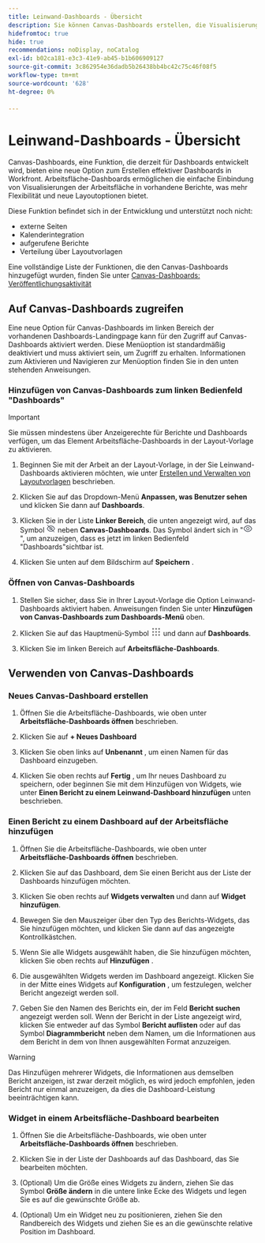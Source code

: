 ```yaml
---
title: Leinwand-Dashboards - Übersicht
description: Sie können Canvas-Dashboards erstellen, die Visualisierungen der Berichtsarbeitsfläche mit traditionellen Berichten und neuen Layoutoptionen integrieren.
hidefromtoc: true
hide: true
recommendations: noDisplay, noCatalog
exl-id: b02ca181-e3c3-41e9-ab45-b1b606909127
source-git-commit: 3c862954e36dadb5b26438bb4bc42c75c46f08f5
workflow-type: tm+mt
source-wordcount: '628'
ht-degree: 0%

---
```


# Leinwand-Dashboards - Übersicht

<!-- Audited: 12/2023 -->

Canvas-Dashboards, eine Funktion, die derzeit für Dashboards entwickelt wird, bieten eine neue Option zum Erstellen effektiver Dashboards in Workfront. Arbeitsfläche-Dashboards ermöglichen die einfache Einbindung von Visualisierungen der Arbeitsfläche in vorhandene Berichte, was mehr Flexibilität und neue Layoutoptionen bietet.

Diese Funktion befindet sich in der Entwicklung und unterstützt noch nicht:
* externe Seiten
* Kalenderintegration
* aufgerufene Berichte
* Verteilung über Layoutvorlagen

Eine vollständige Liste der Funktionen, die den Canvas-Dashboards hinzugefügt wurden, finden Sie unter [Canvas-Dashboards: Veröffentlichungsaktivität](/help/quicksilver/product-announcements/betas/canvas-dashboards-beta/canvas-dashboards-release-activity.md)

## Auf Canvas-Dashboards zugreifen

Eine neue Option für Canvas-Dashboards im linken Bereich der vorhandenen Dashboards-Landingpage kann für den Zugriff auf Canvas-Dashboards aktiviert werden. Diese Menüoption ist standardmäßig deaktiviert und muss aktiviert sein, um Zugriff zu erhalten. Informationen zum Aktivieren und Navigieren zur Menüoption finden Sie in den unten stehenden Anweisungen.

### Hinzufügen von Canvas-Dashboards zum linken Bedienfeld &quot;Dashboards&quot;

>[!IMPORTANT]
>
>Sie müssen mindestens über Anzeigerechte für Berichte und Dashboards verfügen, um das Element Arbeitsfläche-Dashboards in der Layout-Vorlage zu aktivieren.

1. Beginnen Sie mit der Arbeit an der Layout-Vorlage, in der Sie Leinwand-Dashboards aktivieren möchten, wie unter [Erstellen und Verwalten von Layoutvorlagen](../../../administration-and-setup/customize-workfront/use-layout-templates/create-and-manage-layout-templates.md) beschrieben.

1. Klicken Sie auf das Dropdown-Menü **Anpassen, was Benutzer sehen** und klicken Sie dann auf **Dashboards**.

1. Klicken Sie in der Liste **Linker Bereich**, die unten angezeigt wird, auf das Symbol ![](assets/delete-secondary-nav-item.png) neben **Canvas-Dashboards**. Das Symbol ändert sich in &quot;![](assets/add-secondary-nav-item.png)&quot;, um anzuzeigen, dass es jetzt im linken Bedienfeld &quot;Dashboards&quot;sichtbar ist.

1. Klicken Sie unten auf dem Bildschirm auf **Speichern** .

### Öffnen von Canvas-Dashboards

1. Stellen Sie sicher, dass Sie in Ihrer Layout-Vorlage die Option Leinwand-Dashboards aktiviert haben. Anweisungen finden Sie unter **Hinzufügen von Canvas-Dashboards zum Dashboards-Menü** oben.

1. Klicken Sie auf das Hauptmenü-Symbol ![](assets/main-menu-icon.png) und dann auf **Dashboards**.

1. Klicken Sie im linken Bereich auf **Arbeitsfläche-Dashboards**.

## Verwenden von Canvas-Dashboards

### Neues Canvas-Dashboard erstellen

1. Öffnen Sie die Arbeitsfläche-Dashboards, wie oben unter **Arbeitsfläche-Dashboards öffnen** beschrieben.

1. Klicken Sie auf **+ Neues Dashboard**

1. Klicken Sie oben links auf **Unbenannt** , um einen Namen für das Dashboard einzugeben.

1. Klicken Sie oben rechts auf **Fertig** , um Ihr neues Dashboard zu speichern, oder beginnen Sie mit dem Hinzufügen von Widgets, wie unter **Einen Bericht zu einem Leinwand-Dashboard hinzufügen** unten beschrieben.

### Einen Bericht zu einem Dashboard auf der Arbeitsfläche hinzufügen

1. Öffnen Sie die Arbeitsfläche-Dashboards, wie oben unter **Arbeitsfläche-Dashboards öffnen** beschrieben.

1. Klicken Sie auf das Dashboard, dem Sie einen Bericht aus der Liste der Dashboards hinzufügen möchten.

1. Klicken Sie oben rechts auf **Widgets verwalten** und dann auf **Widget hinzufügen**.

1. Bewegen Sie den Mauszeiger über den Typ des Berichts-Widgets, das Sie hinzufügen möchten, und klicken Sie dann auf das angezeigte Kontrollkästchen.

1. Wenn Sie alle Widgets ausgewählt haben, die Sie hinzufügen möchten, klicken Sie oben rechts auf **Hinzufügen** .

1. Die ausgewählten Widgets werden im Dashboard angezeigt. Klicken Sie in der Mitte eines Widgets auf **Konfiguration** , um festzulegen, welcher Bericht angezeigt werden soll.

1. Geben Sie den Namen des Berichts ein, der im Feld **Bericht suchen** angezeigt werden soll. Wenn der Bericht in der Liste angezeigt wird, klicken Sie entweder auf das Symbol **Bericht auflisten** oder auf das Symbol **Diagrammbericht** neben dem Namen, um die Informationen aus dem Bericht in dem von Ihnen ausgewählten Format anzuzeigen.

>[!WARNING]
> Das Hinzufügen mehrerer Widgets, die Informationen aus demselben Bericht anzeigen, ist zwar derzeit möglich, es wird jedoch empfohlen, jeden Bericht nur einmal anzuzeigen, da dies die Dashboard-Leistung beeinträchtigen kann.

### Widget in einem Arbeitsfläche-Dashboard bearbeiten

1. Öffnen Sie die Arbeitsfläche-Dashboards, wie oben unter **Arbeitsfläche-Dashboards öffnen** beschrieben.

1. Klicken Sie in der Liste der Dashboards auf das Dashboard, das Sie bearbeiten möchten.

1. (Optional) Um die Größe eines Widgets zu ändern, ziehen Sie das Symbol **Größe ändern** in die untere linke Ecke des Widgets und legen Sie es auf die gewünschte Größe ab.

1. (Optional) Um ein Widget neu zu positionieren, ziehen Sie den Randbereich des Widgets und ziehen Sie es an die gewünschte relative Position im Dashboard.
